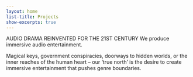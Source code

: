 ```yaml
---
layout: home
list-title: Projects
show-excerpts: true
---
```

AUDIO DRAMA REINVENTED FOR THE 21ST CENTURY
We produce immersive audio entertainment.

Magical keys, government conspiracies, doorways to hidden worlds, or the inner reaches of the human heart – our ‘true north’ is the desire to create immersive entertainment that pushes genre boundaries.
